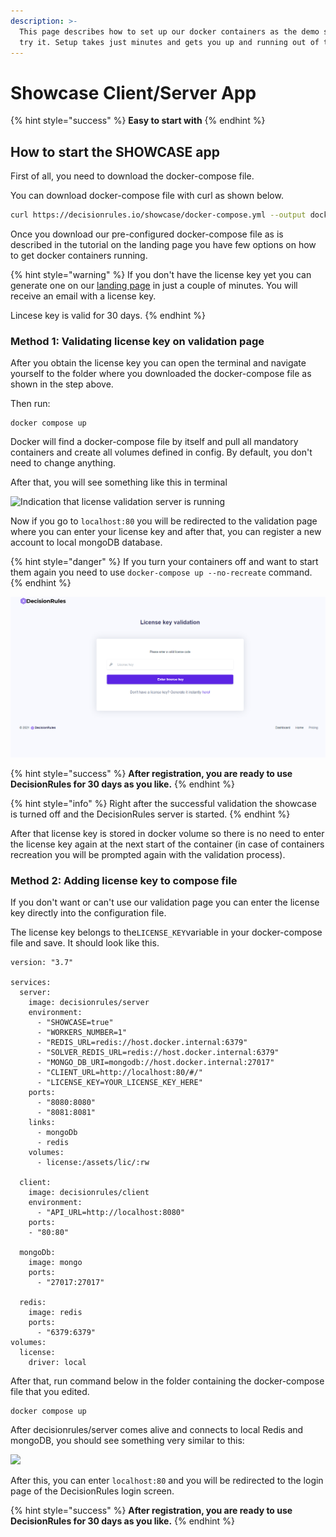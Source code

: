 ```yaml
---
description: >-
  This page describes how to set up our docker containers as the demo so you can
  try it. Setup takes just minutes and gets you up and running out of the box.
---
```


# Showcase Client/Server App

{% hint style="success" %}
**Easy to start with**&#x20;
{% endhint %}

## How to start the SHOWCASE app

First of all, you need to download the docker-compose file.

You can download docker-compose file with curl as shown below.

```bash
curl https://decisionrules.io/showcase/docker-compose.yml --output docker-compose.yaml
```

Once you download our pre-configured docker-compose file as is described in the tutorial on the landing page you have few options on how to get docker containers running.

{% hint style="warning" %}
If you don't have the license key yet you can generate one on our [landing page](https://decisionrules.io/on-premise#license) in just a couple of minutes. You will receive an email with a license key.

Lincese key is valid for 30 days.
{% endhint %}

### Method 1: Validating license key on validation page

After you obtain the license key you can open the terminal and navigate yourself to the folder where you downloaded the docker-compose file as shown in the step above.

Then run:&#x20;

```
docker compose up
```

Docker will find a docker-compose file by itself and pull all mandatory containers and create all volumes defined in config. By default, you don't need to change anything.&#x20;

After that, you will see something like this in terminal

![Indication that license validation server is running](../.gitbook/assets/showcase\_start.png)

Now if you go to `localhost:80` you will be redirected to the validation page where you can enter your license key and after that, you can register a new account to local mongoDB database.

{% hint style="danger" %}
If you turn your containers off and want to start them again you need to use `docker-compose up --no-recreate` command.
{% endhint %}

![Validation Site](<../.gitbook/assets/image (147).png>)

{% hint style="success" %}
**After registration, you are ready to use DecisionRules for 30 days as you like.**
{% endhint %}

{% hint style="info" %}
Right after the successful validation the showcase is turned off and the DecisionRules server is started.
{% endhint %}

After that license key is stored in docker volume so there is no need to enter the license key again at the next start of the container (in case of containers recreation you will be prompted again with the validation process).

### Method 2: Adding license key to compose file

If you don't want or can't use our validation page you can enter the license key directly into the configuration file.

The license key belongs to the`LICENSE_KEY`variable in your docker-compose file and save. It should look like this.

```
version: "3.7"

services:
  server:
    image: decisionrules/server
    environment:
      - "SHOWCASE=true"
      - "WORKERS_NUMBER=1"
      - "REDIS_URL=redis://host.docker.internal:6379"
      - "SOLVER_REDIS_URL=redis://host.docker.internal:6379"
      - "MONGO_DB_URI=mongodb://host.docker.internal:27017"
      - "CLIENT_URL=http://localhost:80/#/"
      - "LICENSE_KEY=YOUR_LICENSE_KEY_HERE"
    ports:
      - "8080:8080"
      - "8081:8081"
    links:
      - mongoDb
      - redis
    volumes:
      - license:/assets/lic/:rw

  client:
    image: decisionrules/client
    environment:
      - "API_URL=http://localhost:8080"
    ports:
    - "80:80"

  mongoDb:
    image: mongo
    ports:
      - "27017:27017"

  redis:
    image: redis
    ports:
      - "6379:6379"
volumes:
  license:
    driver: local
```

After that, run command below in the folder containing the docker-compose file that you edited.

```
docker compose up
```

After decisionrules/server comes alive and connects to local Redis and mongoDB, you should see something very similar to this:

![](../.gitbook/assets/console\_server.png)

After this, you can enter `localhost:80` and you will be redirected to the login page of the DecisionRules login screen.

{% hint style="success" %}
**After registration, you are ready to use DecisionRules for 30 days as you like.**
{% endhint %}
